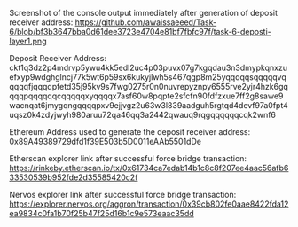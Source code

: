 Screenshot of the console output immediately after generation of deposit receiver address: https://github.com/awaissaeeed/Task-6/blob/bf3b3647bba0d61dee3723e4704e81bf7fbfc97f/task-6-deposti-layer1.png


Deposit Receiver Address: ckt1q3dz2p4mdrvp5ywu4kk5edl2uc4p03puvx07g7kgqdau3n3dmypkqnxzuefxyp9wdghglncj77k5wt6p59sx6kukyjlwh5s467qgp8m25yqqqqqsqqqqqvqqqqqfjqqqqpfetd35j95kv9s7fwg0275r0n0nuvrepyznpy6555rve2yjr4hzk6gqqqqpqqqqqqcqqqqqxyqqqqx7asf60w8pqpte2sfcfn90fdfzxue7ff2g8sawe9wacnqat6jmygqngqqqqpxv9ejjvgz2u63w3l839aadguh5rgtqd4devf97a0fpt4uqsz0k4zdyjwyh980aruu72qa46qq3a2442qwauq9rqgqqqqqqcqk2wnf6


Ethereum Address used to generate the deposit receiver address: 0x89A49389729dfd1f39E503b5D0011eAAb5501dDe


Etherscan explorer link after successful force bridge transaction: https://rinkeby.etherscan.io/tx/0x61734ca7edab14b1c8c8f207ee4aac56afb633530539b952fde2d35585420c2f


Nervos explorer link after successful force bridge transaction: https://explorer.nervos.org/aggron/transaction/0x39cb802fe0aae8422fda12ea9834c0fa1b70f25b47f25d16b1c9e573eaac35dd

